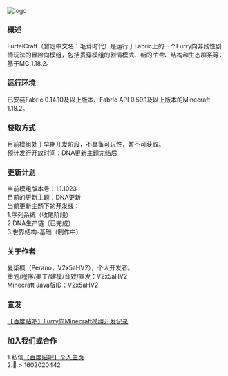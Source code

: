 ![logo](https://foruda.gitee.com/images/1671771125077561321/f320b53e_10954968.png "furtelcraft_logo.png")
###  **概述** 

FurtelCraft（暂定中文名：毛茸时代）是运行于Fabric上的一个Furry向非线性剧情玩法的冒险向模组，包括贯穿模组的剧情模式、新的*生物*、结构和生态群系等，基于MC 1.18.2。
###  **运行环境** 

已安装Fabric 0.14.10及以上版本、Fabric API 0.59.1及以上版本的Minecraft 1.18.2。
###  **获取方式**
目前模组处于早期开发阶段，不具备可玩性，暂不可获取。  
预计发行开放时间：DNA更新主题完结后   
###  **更新计划**
当前模组版本号：1.1.1023  
目前的更新主题：DNA更新  
当前更新主题下的开发线：  
1.序列系统（收尾阶段）  
2.DNA生产链（已完成）  
3.世界结构-基础（制作中）  
###  **关于作者**
夏柒枫（Perano，V2x5aHV2），个人开发者。  
策划/程序/美工/建模/音效/宣发：V2x5aHV2  
Minecraft Java版ID：V2x5aHV2
###  **宣发**
[【百度贴吧】Furry向Minecraft模组开发记录](https://tieba.baidu.com/p/8185766908)
###  **加入我们或合作**
1.私信[【百度贴吧】个人主页](https://tieba.baidu.com/home/main?id=tb.1.6d89c2f8.N26kGAz3-lRDUHKT_VjQpg?t=1640617450&fr=pb)  
2.🐧 >  1602020442
